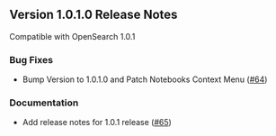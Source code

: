 ## Version 1.0.1.0 Release Notes

Compatible with OpenSearch 1.0.1

### Bug Fixes
* Bump Version to 1.0.1.0 and Patch Notebooks Context Menu ([#64](https://github.com/opensearch-project/dashboards-notebooks/pull/64))

### Documentation
* Add release notes for 1.0.1 release ([#65](https://github.com/opensearch-project/dashboards-notebooks/pull/65))
